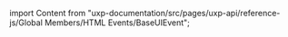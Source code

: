 
import Content from "uxp-documentation/src/pages/uxp-api/reference-js/Global Members/HTML Events/BaseUIEvent";

<Content query="product=photoshop"/>
